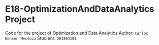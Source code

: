 # E18-OptimizationAndDataAnalytics Project
Code for the project of Optimization and Data Analytics 
Author: `Carlos Hansen Mendoza`
Studienr: `201803181`
